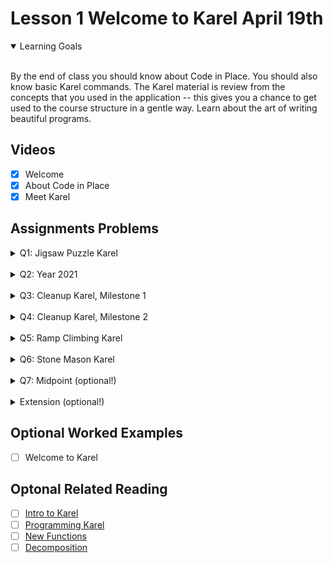 # Lesson 1 Welcome to Karel April 19th

<details open>
<summary>Learning Goals</summary>
<br />

By the end of class you should know about Code in Place. You should also know basic Karel commands. The Karel material is review from the concepts that you used in the application -- this gives you a chance to get used to the course structure in a gentle way. Learn about the art of writing beautiful programs.

 ## Videos

- [x] Welcome
- [x] About Code in Place
- [x] Meet Karel

## Assignments Problems

<details>
<summary>Q1: Jigsaw Puzzle Karel</summary>
<details open>
<summary>Description</summary>
During quarantine, Karel has picked up a new hobby: doing puzzles! Karel is almost done with the square puzzle represented by the 4x4 grid of beepers shown below:

<br />
<img img width="600px" src="https://static.us.edusercontent.com/files/NBulki5rUJribfbNf9ScnoFp" />
<br />

The beeper in the bottom most row represents the last piece of the puzzle! Write a program which will get Karel to pick up the last piece, put it in place, and move Karel back to the bottom left corner of the world facing East so she can admire the completed puzzle. Here's what your end result should look like:

<br />
<img img width="600px" src="https://static.us.edusercontent.com/files/KjPIYmUMTfMPW0G2BO6k6jbb" />
<br />

To reiterate, you should write the sequence of commands so that Karel will:

- Move to and pick up the last puzzle piece (the beeper in row 1, column 3)

- Put the puzzle piece in place (row 3, column 4)

- Return Karel to her initial position

Although the program does not have many lines of code, it is still worth getting some practice with decomposition. In your solution, include a function for each of the three steps shown in the outline above.
</details>

<br />
<details>
<summary>Code</summary>

`PuzzleKarel.py`
```python
from karel.stanfordkarel import *

"""
File: PuzzleKarel.py
--------------------
Karel should finish the puzzle by picking up the last beeper (puzzle piece) and placing it in the right spot.
Karel should end in the same position Karel starts in -- the bottom left corner of the world.
"""

def main():
    """
    You should write your code to make Karel do its task in
    this function. Make sure to delete the 'pass' line before
    starting to write your own code. You should also delete this
    comment and replace it with a better, more descriptive one.
    """
    pick_up_the_gorgeous_beeper()
    put_the_puzzle_piece_in_place()
    return_karel_to_her_initial_position()

def pick_up_the_gorgeous_beeper():
    double_move()
    pick_beeper()

def put_the_puzzle_piece_in_place():
    move()
    turn_left()
    double_move()
    put_beeper()

def return_karel_to_her_initial_position():
    turn_around()
    double_move()
    turn_right()
    move()
    move()
    move()
    turn_around()

def turn_around():
    turn_left()
    turn_left()

def double_move():
    move()
    move()

def turn_right():
    turn_left()
    turn_left()
    turn_left()

if __name__ == '__main__':
    run_karel_program('Puzzle.w')
```

`Puzzle.w`
```yaml
Dimension: (7, 7)
Wall: (3, 2); north
Wall: (6, 4); east
Wall: (5, 3); south
Wall: (2, 6); east
Wall: (6, 5); east
Wall: (6, 6); east
Wall: (6, 7); south
Wall: (3, 3); west
Wall: (2, 4); east
Wall: (6, 3); south
Wall: (2, 5); east
Wall: (5, 7); south
Wall: (6, 3); east
Wall: (4, 6); north
Wall: (3, 6); north
Beeper: (4, 3); 0
Beeper: (5, 3); 1
Beeper: (6, 3); 1
Beeper: (6, 4); 1
Beeper: (5, 4); 1
Beeper: (5, 5); 1
Beeper: (6, 5); 1
Beeper: (6, 6); 1
Beeper: (5, 6); 1
Beeper: (4, 6); 1
Beeper: (3, 6); 1
Beeper: (3, 5); 1
Beeper: (4, 5); 1
Beeper: (4, 4); 1
Beeper: (3, 4); 1
Beeper: (3, 1); 1
Beeper: (3, 3); 1
Beeper: (3, 2); 0
Beeper: (2, 2); 0
Beeper: (2, 3); 0
Beeper: (2, 4); 0
Beeper: (2, 5); 0
Beeper: (2, 6); 0
Karel: (1, 1); east
BeeperBag: 0
```
</details>
</details>

<br />
<details>
<summary>Q2: Year 2021</summary>
<details open>
<summary>Description</summary>
Congratulations on beginning your coding journey! Karel welcomes you to Code in Place 2021. Your next task is to help Karel celebrate the occasion by placing 20 beepers, moving Karel one step, placing 21 beepers, and moving Karel one more step. The world should ultimately look like this:

<br />
<img width="600px" src="https://static.us.edusercontent.com/files/1I5dc3wVCM4UfOyajbk9cexw" />
<br />

Happy coding!
</details>
<br />
<details>
<summary>Code</summary>

`2021.py`
```python
from karel.stanfordkarel import *

"""
File: 2021.py
--------------------
When you finish writing this file, Karel should be able to place 20 beepers,
then 21 beepers, and end facing East to the right of the 21 beepers.
"""

def main():
    """
    You should write your code to make Karel do its task in
    this function. Make sure to delete the 'pass' line before
    starting to write your own code. You should also delete this
    comment and replace it with a better, more descriptive one.
    """

    for i in range(20):
        put_beeper()

    move()

    for i in range(21):
        put_beeper()

    move()

if __name__ == '__main__':
    run_karel_program('3x3.w')
```

`3x3.w`
```yaml
Dimension: (3, 3)
Karel: (1, 1); east
BeeperBag: INFINITY
```
</details>
</details>
<br />
<details>
<summary>Q3: Cleanup Karel, Milestone 1</summary>

<details open>
<summary>Description</summary>
Your next task is to execute a "safe pickup" -- Karel can pick up beepers, but not if none are present! Write a program which will check if a beeper is present at the position Karel is currently on and pick up a beeper if one is present (if there are no beepers present, Karel shouldn't do anything).

Two worlds are provided for your to test your code on -- on the world where Karel starts on a beeper, your code should get Karel to pick the beeper up. On the world where Karel stREADMEarts on a blank spot, your code shouldn't do anything.

We've provided you two 1x1 worlds (one with a beeper, one without) on which to test your code. You can toggle from the beeper-present world to the no-beeper world by changing the very last line in the file from run_karel_program('SafePickup1.w') to run_karel_program('SafePickup2.w') (and vice versa).
</details>

<br />
<details>
<summary>Code</summary>

`SafePickup1.py`
```python
from karel.stanfordkarel import *

"""
File: SafePickup.py
--------------------
When you finish writing this file, Karel should be able to
pick up a beeper from the current position if one is present
(but do nothing if no beepers are present).
"""

def main():
    """
    You should write your code to make Karel do its task in
    this function. Make sure to delete the 'pass' line before
    starting to write your own code. You should also delete this
    comment and replace it with a better, more descriptive one.
    """
    while beepers_present():
        pick_beeper()

if __name__ == '__main__':
    run_karel_program('SafePickup1.w')
```

`SafePickup1.w`
```yaml
Dimension: (1, 1)
BeeperBag: INFINITY
Beeper: (1,1); 1
Karel: (1, 1); East
Speed: 0.75
```

`SafePickup2.w`
```yaml
Dimension: (1, 1)
BeeperBag: INFINITY
Karel: (1, 1); East
Speed: 0.75
```
</details>
</details>

<br />
<details>
<summary>Q4: Cleanup Karel, Milestone 2</summary>
<details open>
<summary>Description</summary>
Karel has a bit of spring cleaning to do! Karel's world will have beepers in some positions in the bottom row; write a program to have Karel walk across the bottom row and, at each position, pick up a beeper only if one is present. Notice that you've already written the code to check if a beeper is present and only pick up a beeper if one is there from the previous milestone -- you should use your code from the previous milestone as a helper function to help with the decomposition of this problem!

Additionally, note that Karel's starting position will never contain a beeper, so there's no need to check it.

For example, if this is the initial starting world, with some beepers in the first row:

<br />
<img width="600px" src="https://static.us.edusercontent.com/files/wrFTLPTbItmNInxXGsu6vf6Z" />
<br />

This should be the end result, with a clear bottom row:

<br />
<img width="600px" src="https://static.us.edusercontent.com/files/pR9y61NWe7bH7kJ5QaaIlOhn" />
<br />

We've provided you two worlds on which to test your code. You can toggle between them by changing the very last line in the file from run_karel_program('Cleanup1.w') to run_karel_program('Cleanup2.w') (and vice versa) -- you will likely need to press Run (it's fine if you do so without any code written) for the world change to take effect.
</details>

<br />
<details>
<summary>Code</summary>

``
```python
from karel.stanfordkarel import *

"""
File: CleanupKarel.py
--------------------
When you finish writing this file, CleanupKarel should be able to
pick up all beepers from the first row of any sized world and
end in the bottom right corner facing East.
"""

def main():
    """
    You should write your code to make Karel do its task in
    this function. Make sure to delete the 'pass' line before
    starting to write your own code. You should also delete this
    comment and replace it with a better, more descriptive one.
    """
    while no_beepers_present():
        move()
        if beepers_present():
            while beepers_present():
                pick_beeper()

if __name__ == '__main__':
    run_karel_program('Cleanup1.w')
```

`Cleanup1.w`
```yaml
Dimension: (5, 5)
Beeper: (2, 1); 1
Beeper: (4, 1); 1
Beeper: (5, 1); 1
Karel: (1, 1); east
BeeperBag: 0
```

`Cleanup2.w`
```yaml
Dimension: (7, 4)
Beeper: (2, 1); 1
Beeper: (5, 1); 1
Beeper: (3, 1); 1
Beeper: (7, 1); 1
Karel: (1, 1); east
BeeperBag: 0
```
</details>
</details>

<br />
<details>
<summary>Q5: Ramp Climbing Karel</summary>
<details open>
<summary>Description</summary>
Write a program that has Karel draw a diagonal line across the world, with a slope of ½, like so:

<br />
<img width="600px" src="https://static.us.edusercontent.com/files/19era4m85IbSZmbhWQPzhwVP" />
<br />

The key to drawing a diagonal line with slope ½ is to move two steps forward and one step up between each beeper. In this problem you can and should assume that the world is an odd number of columns across. Solving the problem for even columns as well is much harder and would count as an "extension".

You should assume

- Karel always begins at the bottom left corner of and empty world facing East.
- You may assume that the world is an odd number of columns across
- Karel's bag has infinite beepers.
- It does not matter which direction Karel ends up facing.
- The world is always square (the world's height is the same as its width)

We've provided you three worlds on which to test your code. You can toggle between them by changing the very last line in the file from run_karel_program('RampKarel1.w') to run_karel_program('RampKarel2.w') or run_karel_program('RampKarel3.w') -- you will likely need to press Run (it's fine if you do so without any code written) for the world change to take effect. RampKarel1 is a 7x7 world, RampKarel2 is a 3x3 world, and RampKarel3 is a 25x25 world.
</details>

<br />
<details>
<summary>Code</summary>

`RampClimbingKarel.py`
```python
from karel.stanfordkarel import *

"""
File: RampClimbingKarel.py
--------------------
When you finish writing this file, RampClimbingKarel should be
able to draw a line with slope 1/2 in any odd sized world
"""

def main():
    """
    You should write your code to make Karel do its task in
    this function. Make sure to delete the 'pass' line before
    starting to write your own code. You should also delete this
    comment and replace it with a better, more descriptive one.
    """
    while front_is_clear():
        pump_up_the_volume()

def pump_up_the_volume():
    put_beeper()
    double_move()
    turn_left()
    move()
    turn_right()

def turn_right():
    turn_left()
    turn_left()
    turn_left()

def double_move():
    move()
    move()


if __name__ == '__main__':
    run_karel_program('RampKarel1.w')
```

`RampKarel1.w`
```yaml
Dimension: (7, 7)
BeeperBag: INFINITY
```

`RampKarel2.w`
```yaml
Dimension: (3, 3)
BeeperBag: INFINITY
```

`RampKarel3.w`
```yaml
Dimension: (25, 25)
BeeperBag: INFINITY
```
</details>
</details>

<br />
<details>
<summary>Q6: Stone Mason Karel</summary>
<details open>
<summary>Description</summary>
Your next task is to repair the damage done to the Stanford Main Quad in the 1989 Loma Prieta earthquake. In particular, Karel should repair a set of arches where some of the stones (represented by beepers, of course) are missing from the columns supporting the arches, as illustrated in the figure below.

<br />
<img width="600px" src="https://static.us.edusercontent.com/files/6gHfxhu8FwoTsIaHSPAH4c7q" />
<br />

Your program should work on the world shown above, but it should be general enough to handle any world that meets the basic conditions outlined at the end of this problem.

<b>There are three example worlds here, and your program should work correctly in all of them.</b> You can toggle between them by changing the very last line in the file from run_karel_program('SampleQuad1.w') to run_karel_program('SampleQuad2.w') or run_karel_program('SampleQuad3.w') -- you will likely need to press Run (it's fine if you do so without any code written) for the world change to take effect.


When Karel is done, the missing stones in the columns should be replaced by beepers, so that the final picture resulting from the initial world shown in Figure 5 would look like the illustration below.

<br />
<img width="600px" src="https://static.us.edusercontent.com/files/CnXs0mvxKMChNPSIcTtaLHnc" />
<br />

Karel’s final location and the final direction Karel is facing at the end of the run do not matter. Karel may count on the following facts about the world:

- Karel starts at the corner where 1st Avenue and 1st Street meet, facing east, with an infinite number of beepers in Karel’s beeper bag. The first column should be built on 1st Avenue.
- The columns are always exactly four Avenues apart, so they would be built on 1st Avenue, 5th Avenue, 9th Avenue, and so on.
- The final column will always have a wall immediately after it. Although this wall appears after 13th Avenue in the example figure, your program should work for any number of beeper columns.
- The top of a beeper column will always be marked by a wall. However, Karel cannot assume that columns are always five units high, or even that all columns within a given world are the same height.
- In an initial world, some columns may already contain beepers representing stones that are still in place. Your program should not put a second beeper on corners that already have beepers. Avenues that will not have columns will never contain existing beepers

</details>

<br />
<details>
<summary>Code</summary>

`StoneMasonKarel.py`
```python
from karel.stanfordkarel import *

"""
File: StoneMasonKarel.py
------------------------
When you finish writing code in this file, StoneMasonKarel should be
able to solve the "repair the quad" problem from Assignment 1.
You should make sure that your program works for all of the
sample worlds supplied in the starter folder.
"""

def main():
    """
    You should write your code to make Karel do its task in
    this function. Make sure to delete the 'pass' line before
    starting to write your own code. You should also delete this
    comment and replace it with a better, more descriptive one.
    """
    while front_is_clear():
        logic_not_so_logic()
    pave_the_path_to_success()
    back_to_the_solid_foundation()

def pave_the_path_to_success():
    # while front_is_clear():
    if no_beepers_present():
        put_beeper()
    turn_left()
    while front_is_clear():
        move()
        while no_beepers_present():
            put_beeper()

def logic_not_so_logic():
    pave_the_path_to_success()
    back_to_the_solid_foundation()
    move_through_avenues()

def turn_around():
    turn_left()
    turn_left()

def turn_right():
    turn_left()
    turn_left()
    turn_left()

def back_to_the_solid_foundation():
    turn_around()
    while front_is_clear():
        move()
    turn_left()

def move_through_avenues():
    move()
    move()
    move()
    move()

if __name__ == '__main__':
    run_karel_program('SampleQuad1.w')
```

`SampleQuad1.w`
```yaml
Dimension: (13, 8)
Beeper: (1, 4); 1
Beeper: (1, 5); 1
Wall: (1, 6); South
Wall: (2, 6); West
Wall: (2, 7); South
Wall: (3, 7); West
Wall: (3, 8); South
Wall: (4, 7); West
Wall: (4, 7); South
Beeper: (5, 1); 1
Beeper: (5, 2); 1
Beeper: (5, 4); 1
Wall: (5, 6); West
Wall: (5, 6); South
Wall: (6, 6); West
Wall: (6, 7); South
Wall: (7, 7); West
Wall: (7, 8); South
Wall: (8, 7); West
Wall: (8, 7); South
Beeper: (9, 3); 1
Beeper: (9, 5); 1
Wall: (9, 6); West
Wall: (9, 6); South
Wall: (10, 6); West
Wall: (10, 7); South
Wall: (11, 7); West
Wall: (11, 8); South
Wall: (12, 7); West
Wall: (12, 7); South
Beeper: (13, 1); 1
Beeper: (13, 3); 1
Beeper: (13, 5); 1
Wall: (13, 6); West
Wall: (13, 6); South
BeeperBag: INFINITY
Karel: (1, 1); East
Speed: 0.5

```

`SampleQuad2.w`
```yaml
Dimension: (13, 9)
Beeper: (1, 1); 1
Beeper: (1, 2); 1
Wall: (1, 4); South
Wall: (2, 4); West
Wall: (2, 5); South
Wall: (3, 4); West
Wall: (3, 4); South
Wall: (4, 4); West
Wall: (4, 5); South
Beeper: (5, 1); 1
Wall: (5, 5); West
Beeper: (5, 5); 1
Wall: (5, 6); South
Wall: (6, 5); West
Wall: (6, 5); South
Wall: (7, 4); West
Wall: (7, 4); South
Wall: (8, 3); West
Wall: (8, 3); South
Wall: (9, 2); West
Wall: (9, 2); South
Wall: (10, 2); West
Wall: (10, 3); South
Wall: (11, 3); West
Wall: (11, 4); South
Wall: (12, 4); West
Wall: (12, 5); South
Beeper: (13, 1); 1
Beeper: (13, 3); 1
Wall: (13, 4); West
Wall: (13, 4); South
BeeperBag: INFINITY
Karel: (1, 1); East
Speed: 0.5
```

`SampleQuad3.w`
```yaml
Dimension: (5, 7)
Wall: (4, 5); west
Wall: (2, 5); south
Wall: (5, 2); south
Wall: (4, 3); east
Wall: (3, 5); north
Wall: (2, 4); west
Wall: (1, 3); north
Wall: (3, 5); west
Wall: (5, 2); west
Wall: (4, 4); west
Wall: (4, 3); north
Beeper: (5, 1); 1
Beeper: (1, 2); 1
Karel: (1, 1); east
BeeperBag: INFINITY
```

</details>
</details>

<br />
<details>
<summary>Q7: Midpoint (optional!)</summary>
<details open>
<summary>Description</summary>
As an exercise in solving algorithmic problems, program Karel to place a single beeper at the middle of 1st Street (aka Row). For example, say Karel starts in the 5x5 world pictured in the figure:

<br />
<img width="600px" src="https://static.us.edusercontent.com/files/pqkbrO0wYb8xNzxtFrfPIddw" />
<br />

Karel should end with Karel standing on a beeper in the following position:

<br />
<img width="600px" src="https://static.us.edusercontent.com/files/zGfurKGRTTf4nT9OmEo305HF" />
<br />

Note that the final configuration of the world should have only a single beeper at the midpoint of 1st Street. Along the way, Karel is allowed to place additional beepers wherever it wants to, but must pick them all up again before it finishes. Similarly, if Karel paints/colors any of the corners in the world, they must all be uncolored before Karel finishes.

In solving this problem, you may count on the following facts about the world:

- Karel starts at the bottom left corner, facing east, with an infinite number of beepers in its bag.
- The initial state of the world includes no interior walls or beepers.
- The world need not be square, but you may assume that it is at least as tall as it is wide.

Your program, moreover, can assume the following simplifications:

- If the width of the world is odd, Karel must put the beeper in the center square. If the width is even, Karel may drop the beeper on either of the two center squares.
- It does not matter which direction Karel is facing at the end of the run.

There are many different algorithms you can use to solve this problem so feel free to be creative!

You should make sure your program runs successfully in all of the following worlds (which are just a few different examples to test out the generality of your solution): Midpoint.w (default world), `Midpoint1.w`, `Midpoint2.w`, `Midpoint8.w` .

You can toggle between worlds by changing `Midpoint.w` in the last line of the file (which is currently `run_karel_program`('Midpoint.w') to the filename of your choice (make sure to include the quotation marks around the filename) and running your program.
</details>

<br />
<details>
<summary>Code</summary>

``
```python

```

``
```yaml

```

</details>
</details>

<br />
<details>
<summary>Extension (optional!)</summary>
<details open>
<summary>Description</summary>
If you finish early, you may optionally write a Karel project of your own choice. Modify this file to use Karel to complete any task of your choosing! Extensions are a great chance for practice and to be creative. Make sure to write comments to explain what your program is doing and update the world to be appropriate for your program. (Notice that you can toggle the rows and columns of Karel's world, and if you right click Karel's world, you'll see a dropdown of other things you can do by clicking!)
</details>

<br />
<details>
<summary>Code</summary>

`ExtensionKarel.py`
```python
from karel.stanfordkarel import *

"""
File: ExtensionKarel.py
-----------------------
This file is for optional extension programs.
"""

def main():
    """
    You should write your code to make Karel do its task in
    this function. Make sure to delete the 'pass' line before
    starting to write your own code. You should also delete this
    comment and replace it with a better, more descriptive one.
    """
    crazy_swing()

def turn_right():
   turn_left()
   turn_left()
   turn_left()

def crazy_swing():
    while no_beepers_present():
        if front_is_clear():
            move()
            turn_right()
            if front_is_clear():
                move()
            turn_left()
            if front_is_clear():
                move()
        else:
            turn_left()
            turn_left()
            turn_right()

if __name__ == "__main__":
    run_karel_program()
```

</details>
</details>

## Optional Worked Examples

- [ ] Welcome to Karel

 ## Optonal Related Reading

- [ ] [Intro to Karel](https://compedu.stanford.edu/karel-reader/docs/python/en/chapter1.html)
- [ ] [Programming Karel](https://compedu.stanford.edu/karel-reader/docs/python/en/chapter2.html)
- [ ] [New Functions](https://compedu.stanford.edu/karel-reader/docs/python/en/chapter3.html)
- [ ] [Decomposition](https://compedu.stanford.edu/karel-reader/docs/python/en/chapter4.html)

</details>
